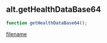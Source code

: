 ## alt.getHealthDataBase64

```js
function getHealthDataBase64();
```

[filename](method_getHealthDataBase64_m.md ':include')